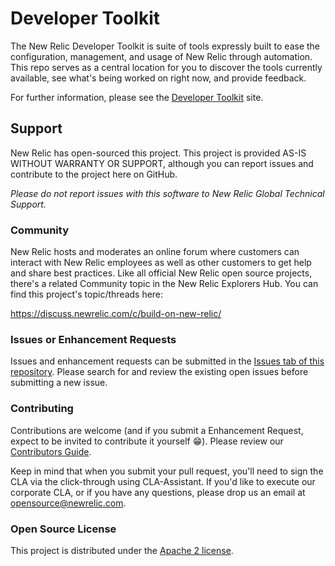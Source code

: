 # Developer Toolkit

The New Relic Developer Toolkit is suite of tools expressly built to ease the configuration, management, and usage of New Relic through automation.  This repo serves as a central location for you to discover the tools currently available, see what's being worked on right now, and provide feedback.

For further information, please see the [Developer Toolkit](https:///newrelic.github.io/developer-toolkit/) site.


## Support

New Relic has open-sourced this project. This project is provided AS-IS WITHOUT WARRANTY OR SUPPORT, although you can report issues and contribute to the project here on GitHub.

_Please do not report issues with this software to New Relic Global Technical Support._

### Community

New Relic hosts and moderates an online forum where customers can interact with New Relic employees as well as other customers to get help and share best practices. Like all official New Relic open source projects, there's a related Community topic in the New Relic Explorers Hub. You can find this project's topic/threads here:

https://discuss.newrelic.com/c/build-on-new-relic/


### Issues or Enhancement Requests

Issues and enhancement requests can be submitted in the [Issues tab of this repository](https://github.com/newrelic/developer-toolkit/issues). Please search for and review the existing open issues before submitting a new issue.


### Contributing

Contributions are welcome (and if you submit a Enhancement Request, expect to be invited to contribute it yourself :grin:). Please review our [Contributors Guide](CONTRIBUTING.md).

Keep in mind that when you submit your pull request, you'll need to sign the CLA via the click-through using CLA-Assistant. If you'd like to execute our corporate CLA, or if you have any questions, please drop us an email at opensource@newrelic.com.


### Open Source License

This project is distributed under the [Apache 2 license](LICENSE).
